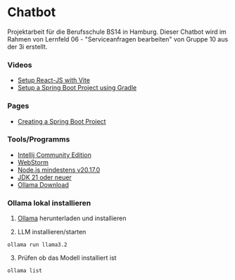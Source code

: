 # Chatbot

Projektarbeit für die Berufsschule BS14 in Hamburg. Dieser Chatbot wird im Rahmen von Lernfeld 06 - "Serviceanfragen bearbeiten" von Gruppe 10 aus der 3i erstellt.

### Videos

- [Setup React-JS with Vite](https://www.youtube.com/watch?v=QYXPMcSKSMM)
- [Setup a Spring Boot Project using Gradle](https://www.youtube.com/watch?v=dXYKX8v84k0)

### Pages

- [Creating a Spring Boot Project](https://start.spring.io/)

### Tools/Programms

- [Intellij Community Edition](https://www.jetbrains.com/idea/download/)
- [WebStorm](https://www.jetbrains.com/de-de/webstorm/download/#section=windows)
- [Node.js mindestens v20.17.0](https://nodejs.org/en/)
- [JDK 21 oder neuer](https://www.oracle.com/java/technologies/javase/jdk21-archive-downloads.html)
- [Ollama Download](https://ollama.com/download)

### Ollama lokal installieren

1. [Ollama](https://ollama.com/download) herunterladen und installieren

2. LLM installieren/starten

```
ollama run llama3.2
```

3. Prüfen ob das Modell installiert ist

```
ollama list
```
